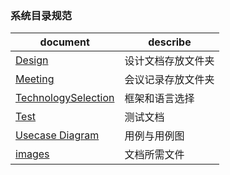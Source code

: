 
### 系统目录规范


document | describe
---|---
[Design](https://github.com/strugglinggreenhands/SpareMoney_Documents/tree/gh-pages/Design)|设计文档存放文件夹
[Meeting](https://github.com/strugglinggreenhands/SpareMoney_Documents/tree/gh-pages/Meeting)|会议记录存放文件夹 
 [TechnologySelection](https://github.com/strugglinggreenhands/SpareMoney_Documents/tree/gh-pages/TechnologySelection)| 框架和语言选择
 [Test](https://github.com/strugglinggreenhands/SpareMoney_Documents/tree/gh-pages/Test)|测试文档
 [Usecase Diagram](https://github.com/strugglinggreenhands/SpareMoney_Documents/tree/gh-pages/Usecase%20Diagram)|用例与用例图
 [images](https://github.com/strugglinggreenhands/SpareMoney_Documents/tree/gh-pages/images)| 文档所需文件

